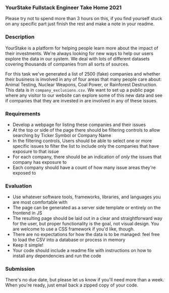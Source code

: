 ### YourStake Fullstack Engineer Take Home 2021

Please try not to spend more than 3 hours on this, if you find yourself stuck on any specific part just finish the rest
and make a note in your readme.

### Description

YourStake is a platform for helping people learn more about the impact of their investments. We're always looking for
new ways to help our users explore the data in our system. We deal with lots of different datasets covering thousands
of companies from all sorts of sources.

For this task we've generated a list of 2500 (fake) companies and whether their business is involved in any of four
areas that many people care about: Animal Testing, Nuclear Weapons, Coal Power, or Rainforest Destruction. This data is
in `company_exclusions.csv`. We want to set up a public page where any visitor to our website can explore some of this
new data and see if companies that they are invested in are involved in any of these issues.

### Requirements

- Develop a webpage for listing these companies and their issues
- At the top or side of the page there should be filtering controls to allow searching by Ticker Symbol or Company Name
- In the filtering controls, Users should be able to select one or more specific issues to filter the list to include
  only the companies that have exposure to that issue
- For each company, there should be an indication of *only* the issues that company has exposure to
- Each company should have a count of how many issue areas they're exposed to

### Evaluation

- Use whatever software tools, frameworks, libraries, and languages you are most comfortable with
- The page can be generated as a server side template or entirely on the frontend in JS
- The resulting page should be laid out in a clear and straightforward way for the user, but proper functionality is the
  goal, not visual design. You are welcome to use a CSS framework if you'd like, though.
- There are no expectations for how the data is to be managed: feel free to load the CSV into a database or process in
  memory
- Keep it simple!
- Your code should include a readme file with instructions on how to install any dependencies and run the code

### Submission

There's no due date, but please let us know if you'll need more than a week. When you're ready, just email back a zipped
copy of your code.